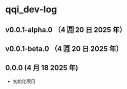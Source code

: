 # qqi_dev-log

## v0.0.1-alpha.0 （4 🈷️ 20 日 2025 年）

## v0.0.1-beta.0 （4 🈷️ 20 日 2025 年）

## 0.0.0 (4 月 18 2025 年)

- 初始化项目
